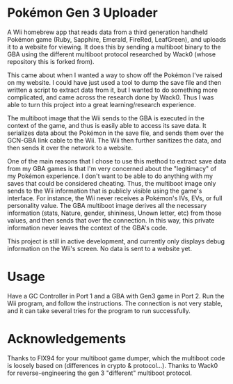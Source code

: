 ﻿# Pokémon Gen 3 Uploader
A Wii homebrew app that reads data from a third generation handheld Pokémon game (Ruby, Sapphire, Emerald, FireRed, LeafGreen), and uploads it to a website for viewing. It does this by sending a multiboot binary to the GBA using the different multiboot protocol researched by Wack0 (whose repository this is forked from).

This came about when I wanted a way to show off the Pokémon I've raised on my website. I could have just used a tool to dump the save file and then written a script to extract data from it, but I wanted to do something more complicated, and came across the research done by Wack0. Thus I was able to turn this project into a great learning/research experience.

The multiboot image that the Wii sends to the GBA is executed in the context of the game, and thus is easily able to access its save data. It serializes data about the Pokémon in the save file, and sends them over the GCN-GBA link cable to the Wii. The Wii then further sanitizes the data, and then sends it over the network to a website.

One of the main reasons that I chose to use this method to extract save data from my GBA games is that I'm very concerned about the "legitimacy" of my Pokémon experience. I don't want to be able to do anything with my saves that could be considered cheating. Thus, the multiboot image only sends to the Wii information that is publicly visible using the game's interface. For instance, the Wii never receives a Pokémon's IVs, EVs, or full personality value. The GBA multiboot image derives all the necessary information (stats, Nature, gender, shininess, Unown letter, etc) from those values, and then sends that over the connection. In this way, this private information never leaves the context of the GBA's code.

This project is still in active development, and currently only displays debug information on the Wii's screen. No data is sent to a website yet.

# Usage
Have a GC Controller in Port 1 and a GBA with Gen3 game in Port 2. Run the Wii program, and follow the instructions. The connection is not very stable, and it can take several tries for the program to run successfully.

# Acknowledgements
Thanks to FIX94 for your multiboot game dumper, which the multiboot code is loosely based on (differences in crypto & protocol...). Thanks to Wack0 for reverse-engineering the gen 3 "different" multiboot protocol.
